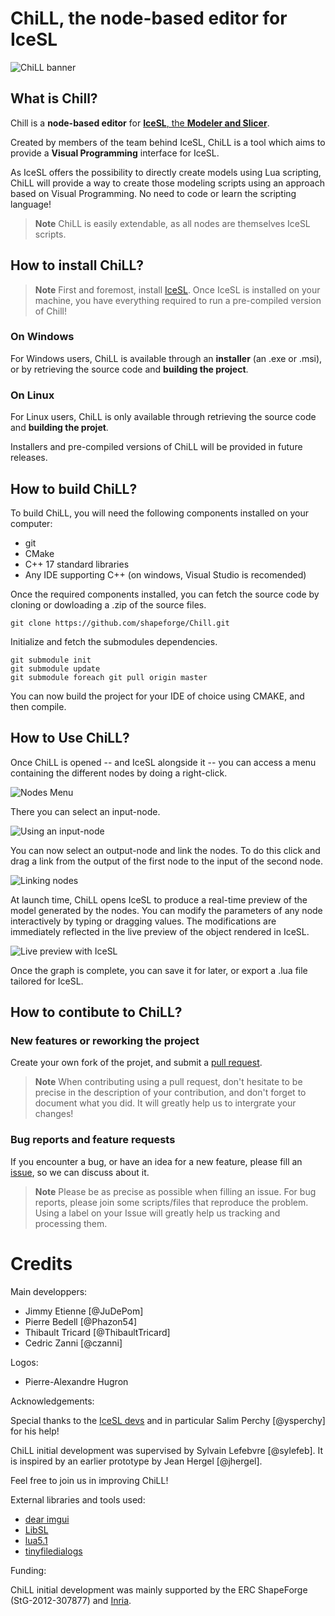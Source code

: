 # ChiLL, the node-based editor for IceSL

![ChiLL banner][banner]

## What is Chill?
Chill is a **node-based editor** for [**IceSL**, the **Modeler and Slicer**](https://icesl.loria.fr).

Created by members of the team behind IceSL, ChiLL is a tool which aims to provide a **Visual Programming** interface for IceSL.

As IceSL offers the possibility to directly create models using Lua scripting, ChiLL will provide a way to create those modeling scripts using an approach based on Visual Programming. No need to code or learn the scripting language!

>**Note**
>ChiLL is easily extendable, as all nodes are themselves IceSL scripts.

## How to install ChiLL?

>**Note**
>First and foremost, install [IceSL](https://icesl.loria.fr/download/).
>Once IceSL is installed on your machine, you have everything required to run a pre-compiled version of Chill!

### On Windows
For Windows users, ChiLL is available through an **installer** (an .exe or .msi), or by retrieving the source code and **building the project**.

### On Linux
For Linux users, ChiLL is only available through retrieving the source code and **building the projet**.

Installers and pre-compiled versions of ChiLL will be provided in future releases.

## How to build ChiLL?
To build ChiLL, you will need the following components installed on your computer:

* git
* CMake
* C++ 17 standard libraries
* Any IDE supporting C++ (on windows, Visual Studio is recomended)

Once the required components installed, you can fetch the source code by cloning or dowloading a .zip of the source files.

```Shell
git clone https://github.com/shapeforge/Chill.git
```

Initialize and fetch the submodules dependencies.

```Shell
git submodule init
git submodule update
git submodule foreach git pull origin master
```

You can now build the project for your IDE of choice using CMAKE, and then compile.

## How to Use ChiLL?
Once ChiLL is opened -- and IceSL alongside it -- you can access a menu containing the different nodes by doing a right-click.

![Nodes Menu][node_menu]

There you can select an input-node.

![Using an input-node][input_node]

You can now select an output-node and link the nodes. To do this click and drag a link from the output of the first node to the input of the second node.

![Linking nodes][linking_nodes]

At launch time, ChiLL opens IceSL to produce a real-time preview of the model generated by the nodes. You can modify the parameters of any node interactively by typing or dragging values. The modifications are immediately reflected in the live preview of the object rendered in IceSL.

![Live preview with IceSL][live_preview]

Once the graph is complete, you can save it for later, or export a .lua file tailored for IceSL.

## How to contibute to ChiLL?
### New features or reworking the project
Create your own fork of the projet, and submit a [pull request](https://github.com/shapeforge/Chill/pulls). 
>**Note**
>When contributing using a pull request, don't hesitate to be precise in the description of your contribution, and don't forget to document what you did.
>It will greatly help us to intergrate your changes! 

### Bug reports and feature requests
If you encounter a bug, or have an idea for a new feature, please fill an [issue](https://github.com/shapeforge/Chill/issues), so we can discuss about it.
>**Note**
>Please be as precise as possible when filling an issue. For bug reports, please join some scripts/files that reproduce the problem.
>Using a label on your Issue will greatly help us tracking and processing them.

# Credits
Main developpers:

* Jimmy Etienne [@JuDePom]
* Pierre Bedell [@Phazon54]
* Thibault Tricard [@ThibaultTricard]
* Cedric Zanni [@czanni]

Logos:

* Pierre-Alexandre Hugron

Acknowledgements:

Special thanks to the [IceSL devs](https://icesl.loria.fr/about/) and in particular Salim Perchy [@ysperchy] for his help!

ChiLL initial development was supervised by Sylvain Lefebvre [@sylefeb]. 
It is inspired by an earlier prototype by Jean Hergel [@jhergel]. 

Feel free to join us in improving ChiLL!

External libraries and tools used:

* [dear imgui](https://github.com/ocornut/imgui)
* [LibSL](https://github.com/sylefeb/LibSL)
* [lua5.1](https://www.lua.org/versions.html)
* [tinyfiledialogs](https://github.com/native-toolkit/tinyfiledialogs)

Funding:

ChiLL initial development was mainly supported by the ERC ShapeForge (StG-2012-307877) and [Inria](https://www.inria.fr/en/).

[//]: # (Ressources)
[banner]: ressources/images/chill_banner_wide_medium.png
[node_menu]: ressources/images/gifs/nodemenu.gif
[input_node]: ressources/images/gifs/inputnode.gif
[linking_nodes]: ressources/images/gifs/linknode.gif
[live_preview]: ressources/images/gifs/preview.gif
